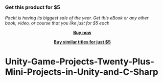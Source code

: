 
### Get this product for $5

<i>Packt is having its biggest sale of the year. Get this eBook or any other book, video, or course that you like just for $5 each</i>


<b><p align='center'>[Buy now](https://packt.link/9781801074261)</p></b>


<b><p align='center'>[Buy similar titles for just $5](https://subscription.packtpub.com/search)</p></b>


# Unity-Game-Projects-Twenty-Plus-Mini-Projects-in-Unity-and-C-Sharp